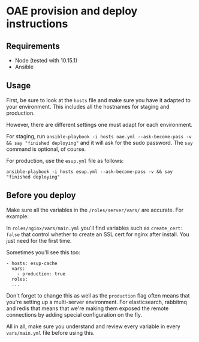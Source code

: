 # OAE provision and deploy instructions

## Requirements

- Node (tested with 10.15.1)
- Ansible

## Usage

First, be sure to look at the `hosts` file and make sure you have it adapted to your environment. This includes all the hostnames for staging and production.

However, there are different settings one must adapt for each environment.

For staging, run `ansible-playbook -i hosts oae.yml --ask-become-pass -v && say "finished deploying"` and it will ask for the sudo password. The `say` command is optional, of course.

For production, use the `esup.yml` file as follows:

```
ansible-playbook -i hosts esup.yml --ask-become-pass -v && say "finished deploying"
```

## Before you deploy

Make sure all the variables in the `/roles/server/vars/` are accurate. For example:

In `roles/nginx/vars/main.yml` you'll find variables such as `create_cert: false` that control whether to create an SSL cert for nginx after install. You just need for the first time.

Sometimes you'll see this too:

```
- hosts: esup-cache
  vars:
    - production: true
  roles:
  ...
  ```

Don't forget to change this as well as the `production` flag often means that you're setting up a multi-server environment. For elasticsearch, rabbitmq and redis that means that we're making them exposed the remote connections by adding special configuration on the fly.

All in all, make sure you understand and review every variable in every `vars/main.yml` file before using this.